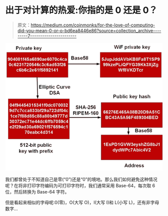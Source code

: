 # 出于对计算的热爱:你指的是 0 还是 0？

> 原文：<https://medium.com/coinmonks/for-the-love-of-computing-did-you-mean-0-or-o-bd6ea8446e86?source=collection_archive---------7----------------------->

![](img/bda4b3d77b5db16c64930060e711da91.png)

我们都曾处于不知道自己是零(“0”)还是“0”的境地。那么我们如何避免这种情况呢？在将非打印字符编码为可打印字符时，我们通常采用 Base-64，每次取 6 位，然后转换为 Base-64 字符。

但是看起来相似的字母呢:0(零)，O(大写 O)，I(大写 I)和 L(小写 L)，还有非字母数字…